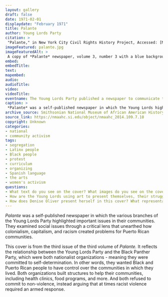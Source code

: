 ```yaml
--- 
layout: gallery
draft: false
date: 1971-02-01
displaydate: "February 1971"
title: Palante
author: Young Lords Party
citation: >
 "Palante," in New York City Civil Rights History Project, Accessed: [Month Day, Year], https://nyccivilrightshistory.org/topics/black-latina-women/young-lords/palante.
imageFeatured: palante.jpg
imageFeaturedAlt: >
 A copy of *Palante* newspaper, volume 3, number 3 with a blue background and a photograph on the front cover. The photograph features six people, the leaders of the Young Lords Party.
embed: 
embedTitle: 
text: 
mapembed: 
audio: 
audioTitle: 
video: 
videoTitle: 
eventname: The Young Lords Party published a newspaper to communicate their ideas. 
caption: >
 *Palante* was a self-published newspaper in which the Young Lords highlighted important issues in their communities. This cover is from the third issue of the third volume of *Palante.*
archive_source: Smithsonian National Museum of African American History 
source_link: https://nmaahc.si.edu/object/nmaahc_2014.109.7.10
copyright: Unknown
categories: 
- national
- community activism
tags: 
- segregation
- Latinx people
- Black people
- protest
- curriculum
- organizing
- Spanish language
- the arts
- women's activism
questions:
- What text do you see on the cover? What images do you see on the cover? 
- How are the Young Lords using art to present themselves, their struggles, and their ideas for liberation? 
- How does Denise Oliver present herself in this cover? What representations of gender, including femininity and masculinity, do you see here?
--- 
```


*Palante* was a self-published newspaper in which the various branches of the Young Lords Party highlighted important issues in their communities. They examined social issues through a critical lens that unearthed how colonialism, capitalism, and racism created problems for Puerto Rican communities.

This cover is from the third issue of the third volume of *Palante.* It reflects the relationship between the Young Lords Party and the Black Panther Party, which were both nationalist organizations - meaning they were committed to self-determination. In other words, they wanted Black and Puerto Rican people to have control over the communities in which they lived. Both organizations built structures to help their communities, including health clinics, food programs, and more. And both refused to commit to non-violence, instead arguing that at times racist violence required an armed response.
